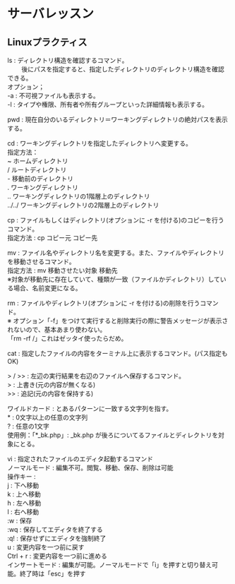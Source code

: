 # サーバレッスン
Linuxプラクティス
-----------------

ls : ディレクトリ構造を確認するコマンド。  
　　 後にパスを指定すると、指定したディレクトリのディレクトリ構造を確認できる。  
     オプション；  
      -a : 不可視ファイルも表示する。  
      -l : タイプや権限、所有者や所有グループといった詳細情報も表示する。  

pwd : 現在自分のいるディレクトリ＝ワーキングディレクトリの絶対パスを表示する。  

cd : ワーキングディレクトリを指定したディレクトリへ変更する。  
     指定方法：  
      ~ ホームディレクトリ  
      / ルートディレクトリ  
      - 移動前のディレクトリ  
      . ワーキングディレクトリ  
      .. ワーキングディレクトリの1階層上のディレクトリ  
      ../../ ワーキングディレクトリの2階層上のディレクトリ

cp : ファイルもしくはディレクトリ(オプションに -r を付ける)のコピーを行うコマンド。  
     指定方法 : cp コピー元 コピー先

mv : ファイル名やディレクトリ名を変更する。また、ファイルやディレクトリを移動させるコマンド。  
     指定方法 : mv 移動させたい対象 移動先   
     ※対象が移動先に存在していて、種類が一致（ファイルかディレクトリ）している場合、名前変更になる。

rm : ファイルやディレクトリ(オプションに -r を付ける)の削除を行うコマンド。  
     ※ オプション「-f」をつけて実行すると削除実行の際に警告メッセージが表示されないので、基本あまり使わない。  
       「rm -rf /」これはゼッタイ使ったらだめ。

cat : 指定したファイルの内容をターミナル上に表示するコマンド。(パス指定もOK)  

\> / >> : 左辺の実行結果を右辺のファイルへ保存するコマンド。  
         > : 上書き(元の内容が無くなる)  
         >> : 追記(元の内容を保持する)

ワイルドカード : とあるパターンに一致する文字列を指す。  
                 * : 0文字以上の任意の文字列  
                 ? : 任意の1文字  
                 使用例：「*_bk.php」: _bk.php が後ろについてるファイルとディレクトリを対象にとる。

vi : 指定されたファイルのエディタ起動するコマンド  
     ノーマルモード : 編集不可。閲覧、移動、保存、削除は可能  
      操作キー :  
       j : 下へ移動  
       k : 上へ移動  
       h : 左へ移動  
       l : 右へ移動  
       :w : 保存  
       :wq : 保存してエディタを終了する  
       :q! : 保存せずにエディタを強制終了  
       u : 変更内容を一つ前に戻す  
       Ctrl + r : 変更内容を一つ前に進める  
     インサートモード : 編集が可能。ノーマルモードで「i」を押すと切り替え可能。終了時は「esc」を押す

